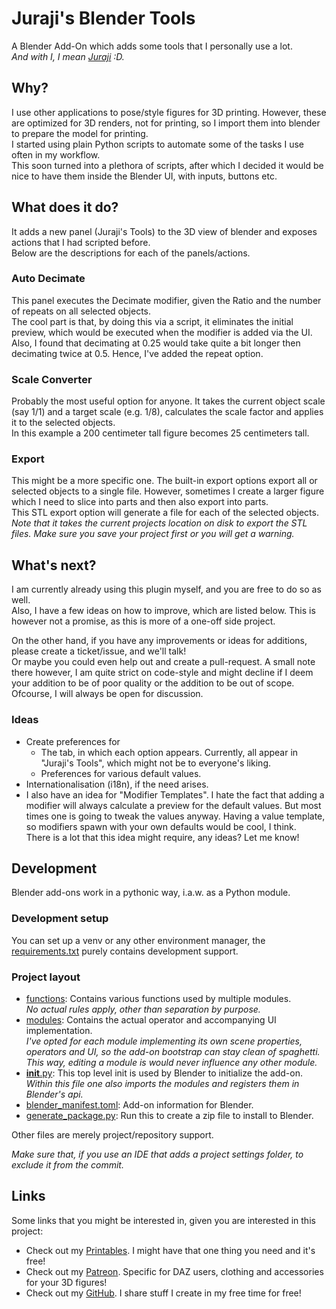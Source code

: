 # Juraji's Blender Tools

A Blender Add-On which adds some tools that I personally use a lot.  
_And with I, I mean [Juraji](https://github.com/Juraji) :D._

## Why?

I use other applications to pose/style figures for 3D printing. However, these are optimized for 3D renders, not for
printing, so I import them into blender to prepare the model for printing.  
I started using plain Python scripts to automate some of the tasks I use often in my workflow.  
This soon turned into a plethora of scripts, after which I decided it would be nice to have them inside the Blender UI,
with inputs, buttons etc.

## What does it do?

It adds a new panel (Juraji's Tools) to the 3D view of blender and exposes actions that I had scripted before.  
Below are the descriptions for each of the panels/actions.

### Auto Decimate

This panel executes the Decimate modifier, given the Ratio and the number of repeats on all selected objects.  
The cool part is that, by doing this via a script, it eliminates the initial preview, which would be executed when the
modifier is added via the UI.  
Also, I found that decimating at 0.25 would take quite a bit longer then decimating twice at 0.5. Hence, I've added the
repeat option.

### Scale Converter

Probably the most useful option for anyone. It takes the current object scale (say 1/1) and a target scale (e.g. 1/8),
calculates the scale factor and applies it to the selected objects.  
In this example a 200 centimeter tall figure becomes 25 centimeters tall.

### Export

This might be a more specific one. The built-in export options export all or selected objects to a single file.
However, sometimes I create a larger figure which I need to slice into parts and then also export into parts.  
This STL export option will generate a file for each of the selected objects.  
_Note that it takes the current projects location on disk to export the STL files. Make sure you save your project first
or you will get a warning._

## What's next?

I am currently already using this plugin myself, and you are free to do so as well.  
Also, I have a few ideas on how to improve, which are listed below. This is however not a promise, as this is more of a
one-off side project.

On the other hand, if you have any improvements or ideas for additions, please create a ticket/issue, and we'll talk!  
Or maybe you could even help out and create a pull-request. A small note there however, I am quite strict on code-style
and might decline if I deem your addition to be of poor quality or the addition to be out of scope.
Ofcourse, I will always be open for discussion.

### Ideas

* Create preferences for
    * The tab, in which each option appears. Currently, all appear in "Juraji's Tools", which might not be to everyone's
      liking.
    * Preferences for various default values.
* Internationalisation (i18n), if the need arises.
* I also have an idea for "Modifier Templates". I hate the fact that adding a modifier will always calculate a preview
  for the default values. But most times one is going to tweak the values anyway. Having a value template, so modifiers
  spawn with your own defaults would be cool, I think.  
  There is a lot that this idea might require, any ideas? Let me know!

## Development

Blender add-ons work in a pythonic way, i.a.w. as a Python module.

### Development setup

You can set up a venv or any other environment manager, the [requirements.txt](requirements.txt) purely contains
development support.

### Project layout

* [functions](functions): Contains various functions used by multiple modules.  
  _No actual rules apply, other than separation by purpose._
* [modules](modules): Contains the actual operator and accompanying UI implementation.  
  _I've opted for each module implementing its own scene properties, operators and UI, so the add-on bootstrap can stay
  clean of spaghetti._  
  _This way, editing a module is would never influence any other module._
* [__init__.py](__init__.py): This top level init is used by Blender to initialize the add-on.  
  _Within this file one also imports the modules and registers them in Blender's api._
* [blender_manifest.toml](blender_manifest.toml): Add-on information for Blender.
* [generate_package.py](generate_package.py): Run this to create a zip file to install to Blender.

Other files are merely project/repository support.

_Make sure that, if you use an IDE that adds a project settings folder, to exclude it from the commit._

## Links

Some links that you might be interested in, given you are interested in this project:

* Check out my [Printables](https://www.printables.com/@RobinD_690697). I might have that one thing you need and it's
  free!
* Check out my [Patreon](https://www.patreon.com/moshi_3d_clothing). Specific for DAZ users, clothing and accessories
  for your 3D figures!
* Check out my [GitHub](https://github.com/Juraji). I share stuff I create in my free time for free!